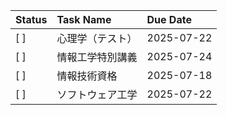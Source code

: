 | Status | Task Name | Due Date   |
| :----- | :-------- | :--------- |
| [ ]    | 心理学（テスト）       | 2025-07-22 |
| [ ]    | 情報工学特別講義  | 2025-07-24 |
| [ ]    | 情報技術資格    | 2025-07-18 |
| [ ]    | ソフトウェア工学  | 2025-07-22 |
